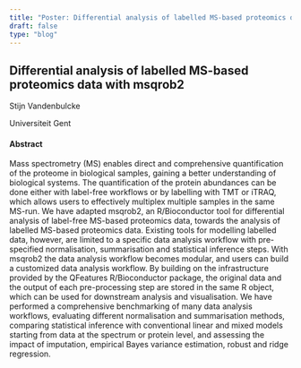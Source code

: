 ```yaml
---
title: "Poster: Differential analysis of labelled MS-based proteomics data with msqrob2"
draft: false
type: "blog"
---
```


## Differential analysis of labelled MS-based proteomics data with msqrob2

Stijn Vandenbulcke

Universiteit Gent

#### Abstract

Mass spectrometry (MS) enables direct and comprehensive quantification of the proteome in biological samples, gaining a better understanding of biological systems. The quantification of the protein abundances can be done either with label-free workflows or by labelling with TMT or iTRAQ, which allows users to effectively multiplex multiple samples in the same MS-run.    We have adapted msqrob2, an R/Bioconductor tool for differential analysis of label-free MS-based proteomics data, towards the analysis of  labelled MS-based proteomics data. Existing tools for modelling labelled data, however, are limited to a specific data analysis workflow with pre-specified normalisation, summarisation and statistical inference steps. With msqrob2 the data analysis workflow becomes modular, and users can build a customized data analysis workflow. By building on the infrastructure provided by the QFeatures R/Bioconductor package, the original data and the output of each pre-processing step are stored in the same R object, which can be used for downstream analysis and visualisation.    We have performed a comprehensive benchmarking of many data analysis workflows, evaluating different normalisation and summarisation methods, comparing statistical inference with conventional linear and mixed models starting from data at the spectrum or protein level, and assessing the impact of imputation, empirical Bayes variance estimation, robust and ridge regression.

